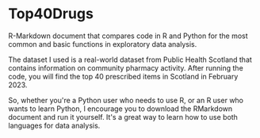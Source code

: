 # Top40Drugs
R-Markdown document that compares code in R and Python for the most common and basic functions in exploratory data analysis. 

The dataset I used is a real-world dataset from Public Health Scotland that contains information on community pharmacy activity. 
After running the code, you will find the top 40 prescribed items in Scotland in February 2023.

So, whether you're a Python user who needs to use R, or an R user who wants to learn Python, I encourage you to download the RMarkdown document and run it yourself. It's a great way to learn how to use both languages for data analysis. 
